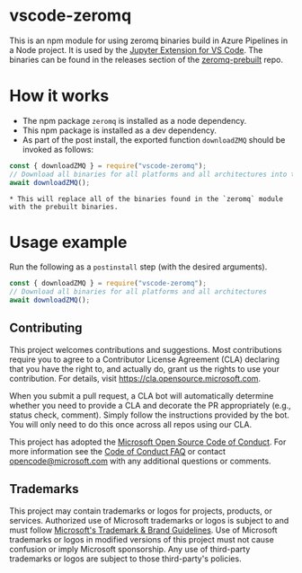 # vscode-zeromq

This is an npm module for using zeromq binaries build in Azure Pipelines in a
Node project. It is used by the
[Jupyter Extension for VS Code](https://github.com/microsoft/vscode-jupyter-internal).
The binaries can be found in the releases section of the
[zeromq-prebuilt](https://github.com/microsoft/zeromq-prebuilt) repo.

# How it works

-   The npm package `zeromq` is installed as a node dependency.
-   This npm package is installed as a dev dependency.
-   As part of the post install, the exported function `downloadZMQ` should be
    invoked as follows:

```typescript
const { downloadZMQ } = require("vscode-zeromq");
// Download all binaries for all platforms and all architectures into the `node_modules/zeromq/prebuilds` folder.
await downloadZMQ();
```

    * This will replace all of the binaries found in the `zeromq` module with the prebuilt binaries.

# Usage example

Run the following as a `postinstall` step (with the desired arguments).

```typescript
const { downloadZMQ } = require("vscode-zeromq");
// Download all binaries for all platforms and all architectures
await downloadZMQ();
```

## Contributing

This project welcomes contributions and suggestions. Most contributions require
you to agree to a Contributor License Agreement (CLA) declaring that you have
the right to, and actually do, grant us the rights to use your contribution. For
details, visit https://cla.opensource.microsoft.com.

When you submit a pull request, a CLA bot will automatically determine whether
you need to provide a CLA and decorate the PR appropriately (e.g., status check,
comment). Simply follow the instructions provided by the bot. You will only need
to do this once across all repos using our CLA.

This project has adopted the
[Microsoft Open Source Code of Conduct](https://opensource.microsoft.com/codeofconduct/).
For more information see the
[Code of Conduct FAQ](https://opensource.microsoft.com/codeofconduct/faq/) or
contact [opencode@microsoft.com](mailto:opencode@microsoft.com) with any
additional questions or comments.

## Trademarks

This project may contain trademarks or logos for projects, products, or
services. Authorized use of Microsoft trademarks or logos is subject to and must
follow
[Microsoft's Trademark & Brand Guidelines](https://www.microsoft.com/en-us/legal/intellectualproperty/trademarks/usage/general).
Use of Microsoft trademarks or logos in modified versions of this project must
not cause confusion or imply Microsoft sponsorship. Any use of third-party
trademarks or logos are subject to those third-party's policies.

